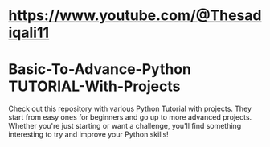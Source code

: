 # https://www.youtube.com/@Thesadiqali11
# Basic-To-Advance-Python TUTORIAL-With-Projects
Check out this repository with various Python Tutorial with projects. They start from easy ones for beginners and go up to more advanced projects. Whether you're just starting or want a challenge, you'll find something interesting to try and improve your Python skills!
